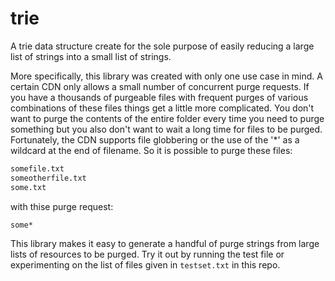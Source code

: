 # trie
A trie data structure create for the sole purpose of easily reducing a large list of strings into a small list of strings.

More specifically, this library was created with only one use case in mind. A certain CDN only allows a small 
number of concurrent purge requests. If you have a thousands of purgeable files with frequent purges of various
combinations of these files things get a little more complicated. You don't want to purge the contents of the entire
folder every time you need to purge something but you also don't want to wait a long time for files to be purged. Fortunately, 
the CDN supports file globbering or the use of the '*' as a wildcard at the end of filename. So it is possible to purge these files:

```Bash
somefile.txt
someotherfile.txt
some.txt
```

with thise purge request:

```Bash
some*
```

This library makes it easy to generate a handful of purge strings from large lists of resources to be purged. Try it out by
running the test file or experimenting on the list of files given in `testset.txt` in this repo.
